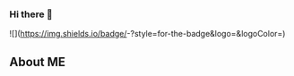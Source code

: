 ### Hi there 👋

![<linkedin>](https://img.shields.io/badge/<Badge Text>-<Background Color>?style=for-the-badge&logo=<Icon Name>&logoColor=<Logo Color>)

## About ME



<!--
**vcristian1/vcristian1** is a ✨ _special_ ✨ repository because its `README.md` (this file) appears on your GitHub profile.

Here are some ideas to get you started:



- 🔭 I’m currently working on ...
- 🌱 I’m currently learning ...
- 👯 I’m looking to collaborate on ...
- 🤔 I’m looking for help with ...
- 💬 Ask me about ...
- 📫 How to reach me: ...
- 😄 Pronouns: ...
- ⚡ Fun fact: ...
-->
